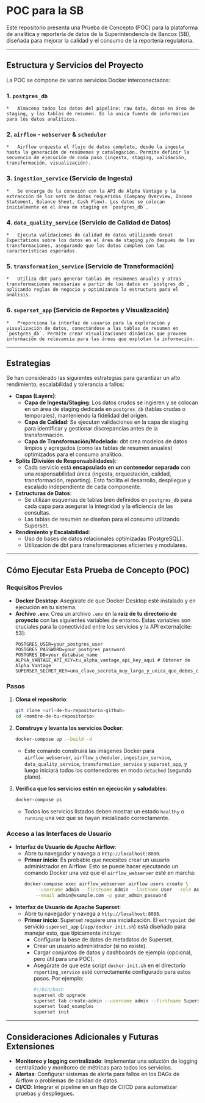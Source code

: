 
# POC para la SB

Este repositorio presenta una Prueba de Concepto (POC) para la plataforma de analítica y reportería de datos de la Superintendencia de Bancos (SB), diseñada para mejorar la calidad y el consumo de la reportería regulatoria.

---

## Estructura y Servicios del Proyecto

La POC se compone de varios servicios Docker interconectados:

### 1. `postgres_db`
    *   Almacena todos los datos del pipeline: raw data, datos en área de staging, y las tablas de resumen. Es la unica fuente de informacion para los datos analíticos.

### 2. `airflow` - `webserver` & `scheduler`
    *   Airflow orquesta el flujo de datos completo, desde la ingesta hasta la generación de resúmenes y catalogación. Permite definir la secuencia de ejecución de cada paso (ingesta, staging, validación, transformación, visualización).

### 3. `ingestion_service` (Servicio de Ingesta)
    *   Se encarga de la conexión con la API de Alpha Vantage y la extracción de los sets de datos requeridos (Company Overview, Income Statement, Balance Sheet, Cash Flow). Los datos se colocan inicialmente en el área de staging en `postgres_db`.

### 4. `data_quality_service` (Servicio de Calidad de Datos)
    *   Ejecuta validaciones de calidad de datos utilizando Great Expectations sobre los datos en el área de staging y/o después de las transformaciones, asegurando que los datos cumplen con las características esperadas.

### 5. `transformation_service` (Servicio de Transformación)
    *   Utiliza dbt para generar tablas de resúmenes anuales y otras transformaciones necesarias a partir de los datos en `postgres_db`, aplicando reglas de negocio y optimizando la estructura para el análisis.

### 6. `superset_app` (Servicio de Reportes y Visualización)
    *   Proporciona la interfaz de usuario para la exploración y visualización de datos, conectándose a las tablas de resumen en `postgres_db`. Permite crear visualizaciones dinámicas que proveen información de relevancia para las áreas que explotan la información.
---

## Estrategias 

Se han considerado las siguientes estrategias para garantizar un alto rendimiento, escalabilidad y tolerancia a fallos:

* **Capas (Layers)**:
    * **Capa de Ingesta/Staging**: Los datos crudos se ingieren y se colocan en un área de staging dedicada en `postgres_db` (tablas crudas o temporales), manteniendo la fidelidad del origen.
    * **Capa de Calidad**: Se ejecutan validaciones en la capa de staging para identificar y gestionar discrepancias antes de la transformación.
    * **Capa de Transformación/Modelado**: dbt crea modelos de datos limpios y agregados (como las tablas de resumen anuales) optimizados para el consumo analítico.
* **Splits (División de Responsabilidades)**:
    * Cada servicio está **encapsulado en un contenedor separado** con una responsabilidad única (ingesta, orquestación, calidad, transformación, reporting). Esto facilita el desarrollo, despliegue y escalado independiente de cada componente.
* **Estructuras de Datos**:
    * Se utilizan esquemas de tablas bien definidos en `postgres_db` para cada capa para asegurar la integridad y la eficiencia de las consultas.
    * Las tablas de resumen se diseñan para el consumo utilizando Superset.
* **Rendimiento y Escalabilidad**:
    * Uso de bases de datos relacionales optimizadas (PostgreSQL).
    * Utilización de dbt para transformaciones eficientes y modulares.


---

## Cómo Ejecutar Esta Prueba de Concepto (POC)

### Requisitos Previos

* **Docker Desktop**: Asegúrate de que Docker Desktop esté instalado y en ejecución en tu sistema.
* **Archivo `.env`**: Crea un archivo `.env` en la **raíz de tu directorio de proyecto** con las siguientes variables de entorno. Estas variables son cruciales para la conectividad entre los servicios y la API externa[cite: 53]:
    ```dotenv
    POSTGRES_USER=your_postgres_user
    POSTGRES_PASSWORD=your_postgres_password
    POSTGRES_DB=your_database_name
    ALPHA_VANTAGE_API_KEY=tu_alpha_vantage_api_key_aqui # Obtener de Alpha Vantage
    SUPERSET_SECRET_KEY=una_clave_secreta_muy_larga_y_unica_que_debes_cambiar
    ```

### Pasos

1.  **Clona el repositorio**:
    ```bash
    git clone <url-de-tu-repositorio-github>
    cd <nombre-de-tu-repositorio>
    ```
3.  **Construye y levanta los servicios Docker**:
    ```bash
    docker-compose up --build -d
    ```
    * Este comando construirá las imágenes Docker para `airflow_webserver`, `airflow_scheduler`, `ingestion_service`, `data_quality_service`, `transformation_service` y `superset_app`, y luego iniciará todos los contenedores en modo `detached` (segundo plano).

4.  **Verifica que los servicios estén en ejecución y saludables**:
    ```bash
    docker-compose ps
    ```
    * Todos los servicios listados deben mostrar un estado `healthy` o `running` una vez que se hayan inicializado correctamente. 

### Acceso a las Interfaces de Usuario

* **Interfaz de Usuario de Apache Airflow**:
    * Abre tu navegador y navega a `http://localhost:8080`.
    * **Primer inicio**: Es probable que necesites crear un usuario administrador en Airflow. Esto se puede hacer ejecutando un comando Docker una vez que el `airflow_webserver` esté en marcha:
        ```bash
        docker-compose exec airflow_webserver airflow users create \
            --username admin --firstname Admin --lastname User --role Admin \
            --email admin@example.com -p your_admin_password
        ```
* **Interfaz de Usuario de Apache Superset**:
    * Abre tu navegador y navega a `http://localhost:8088`.
    * **Primer inicio**: Superset requiere una inicialización. El `entrypoint` del servicio `superset_app` (`/app/docker-init.sh`) está diseñado para manejar esto, que típicamente incluye:
        * Configurar la base de datos de metadatos de Superset.
        * Crear un usuario administrador (si no existe).
        * Cargar conjuntos de datos y dashboards de ejemplo (opcional, pero útil para una POC).
        * Asegúrate de que este script `docker-init.sh` en el directorio `reporting_service` esté correctamente configurado para estos pasos. Por ejemplo:
            ```bash
            #!/bin/bash
            superset db upgrade
            superset fab create-admin --username admin --firstname Superset --lastname Admin --email admin@superset.com --password admin
            superset load_examples
            superset init
            ```
---

## Consideraciones Adicionales y Futuras Extensiones

* **Monitoreo y logging centralizado**: Implementar una solución de logging centralizado y monitoreo de métricas para todos los servicios.
* **Alertas**: Configurar sistemas de alerta para fallos en los DAGs de Airflow o problemas de calidad de datos.
* **CI/CD**: Integrar el pipeline en un flujo de CI/CD para automatizar pruebas y despliegues.

